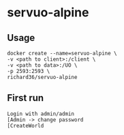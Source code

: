 # servuo-alpine

## Usage

```
docker create --name=servuo-alpine \
-v <path to client>:/client \
-v <path to data>:/UO \
-p 2593:2593 \
richard36/servuo-alpine
```

## First run
```
Login with admin/admin
[Admin -> change password
[CreateWorld
```


